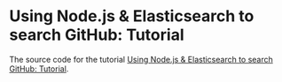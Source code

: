 # Using Node.js & Elasticsearch to search GitHub: Tutorial

The source code for the tutorial [Using Node.js & Elasticsearch to search GitHub: Tutorial](https://zaiste.net/nodejs_elasticsearch_github_setup/).

